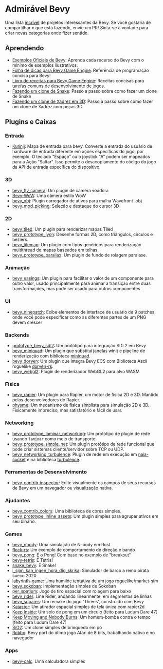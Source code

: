 # Admirável Bevy

Uma lista [incrível](https://github.com/sindresorhus/awesome) de projetos interessantes da Bevy. Se você gostaria de compartilhar o que está fazendo, envie um PR! Sinta-se à vontade para criar novas categorias onde fizer sentido.

## Aprendendo

* [Exemplos Oficiais de Bevy](https://github.com/bevyengine/bevy/tree/master/examples): Aprenda cada recurso do Bevy com o mínimo de exemplos ilustrativos.
* [Folha de dicas para Bevy Game Engine](https://github.com/jamadazi/bevy-cheatsheet): Referência de programação concisa para Bevy!
* [Livro de receitas para Bevy Game Engine](https://github.com/jamadazi/bevy-cookbook): Receitas concisas para tarefas comuns de desenvolvimento de jogos.
* [Fazendo um clone de Snake](https://mbuffett.com/posts/bevy-snake-tutorial/): Passo a passo sobre como fazer um clone de Snake
* [Fazendo um clone de Xadrez em 3D](https://caballerocoll.com/blog/bevy-chess-tutorial): Passo a passo sobre como fazer um clone de Xadrez com peças 3D

## Plugins e Caixas
### Entrada

* [Kurinji](https://crates.io/crates/kurinji): Mapa de entrada para bevy. Converte a entrada do usuário de hardware de entrada diferente em ações específicas do jogo, por exemplo. O teclado "Espaço" ou o joystick "A" podem ser mapeados para a Ação "Saltar". Isso permite o desacoplamento do código do jogo da API de entrada específica do dispositivo.

### 3D

* [bevy_fly_camera](https://crates.io/crates/bevy_fly_camera): Um plugin de câmera voadora
* [Bevy-WoW](https://github.com/Tezza48/Bevy-WoW): Uma câmera estilo WoW
* [bevy_obj](https://github.com/AmionSky/bevy_obj): Plugin carregador de ativos para malha Wavefront .obj
* [bevy_mod_picking](https://github.com/aevyrie/bevy_mod_picking): Seleção e destaque do cursor 3D

### 2D

* [bevy_tiled](https://github.com/stararawn/bevy_tiled): Um plugin para renderizar mapas Tiled
* [bevy_prototype_lyon](https://github.com/Nilirad/bevy_prototype_lyon): Desenhe formas 2D, como triângulos, círculos e beziers.
* [bevy_tilemap](https://github.com/joshuajbouw/bevy_tilemap): Um plugin com tipos genéricos para renderização multithread de mapas baseados em telhas.
* [bevy_prototype_parallax](https://github.com/btrepp/bevy-prototype-parallax): Um plugin de fundo de rolagem paralaxe.

### Animação

* [bevy_easings](https://crates.io/crates/bevy_easings): Um plugin para facilitar o valor de um componente para outro valor, usado principalmente para animar a transição entre duas transformações, mas pode ser usado para outros componentes.

### UI

* [bevy_ninepatch](https://crates.io/crates/bevy_ninepatch): Exibe elementos de interface de usuário de 9 patches, onde você pode especificar como as diferentes partes de um PNG devem crescer

### Backends

* [prototype_bevy_sdl2](https://github.com/aclysma/prototype_bevy_sdl2): Um protótipo para integração SDL2 em Bevy
* [bevy_miniquad](https://github.com/smokku/bevy_miniquad): Um plugin que substitui janelas winit e pipeline de renderização com biblioteca [miniquad](https://github.com/not-fl3/miniquad).
* [bevy_doryen](https://github.com/smokku/bevy_doryen): Um plugin que integra Bevy ECS com Biblioteca Ascii roguelike [doryen-rs](https://github.com/jice-nospam/doryen-rs).
* [bevy_webgl2](https://github.com/mrk-its/bevy_webgl2): Plugin de renderizador WebGL2 para alvo WASM

### Física

* [bevy_rapier](https://github.com/dimforge/bevy_rapier): Um plugin para Rapier, um motor de física 2D e 3D. Mantido pelos desenvolvedores do Rapier.
* [physme](https://github.com/walterpie/physme): Um mecanismo de física simplista para simulação 2D e 3D. Fisicamente impreciso, mas satisfatório e fácil de usar.

### Networking

* [bevy_prototype_laminar_networking](https://github.com/ncallaway/bevy-prototype-laminar-networking): Um protótipo de plugin de rede usando `laminar` como meio de transporte.
* [bevy_prototype_simple_net](https://github.com/0x22fe/bevy_prototype_simple_net): Um plugin protótipo de rede funcional que pode criar sistemas cliente/servidor sobre TCP ou UDP.
* [bevy_networking_turbulence](https://github.com/smokku/bevy_networking_turbulence): Plugin de rede em execução em [naia-socket](https://github.com/naia-rs/naia-socket) e na biblioteca [turbulence](https://github.com/kyren/turbulence).

### Ferramentas de Desenvolvimento

* [bevy-contrib-inspector](https://github.com/jakobhellermann/bevy-contrib-inspector): Edite visualmente os campos de seus recursos de Bevy em um navegador ou visualização nativa.

### Ajudantes

* [bevy_contrib_colors](https://crates.io/crates/bevy_contrib_colors): Uma biblioteca de cores simples.
* [bevy_prototype_inline_assets](https://crates.io/crates/bevy_prototype_inline_assets): Um plugin simples para agrupar ativos em seu binário.

### Games

* [bevy_nbody](https://github.com/thallada/bevy-nbody): Uma simulação de N-body em Rust
* [flock-rs](https://github.com/JohnPeel/flock-rs): Um exemplo de comportamento de direção e bando
* [bevy_pong](https://github.com/SuperiorJT/bevy_pong): É o Pong! Com base no exemplo de "breakout"
* [bevy-tetris](https://github.com/8bit-pudding/bevy-tetris): É Tetris!
* [snake_bevy](https://github.com/mtKeller/snake_bevy): É Snake!
* [i_sjon_kan_ingen_hora_dig_skrika](https://gitlab.com/TheZoq2/i_sjon_kan_ingen_hora_dig_skrika): Simulador de barco a remo pirata sueco 2020
* [labyrinth-game](https://github.com/insrcd/labrynth-game): Uma humilde tentativa de um jogo roguelike/market-sim
* [bevy_sokoban](https://github.com/ropewalker/bevy_sokoban): Implementação simples de Sokoban
* [per_spatium](https://gitlab.com/BottledByte/per-spatium): Jogo de tiro espacial com rolagem para baixo
* [bevy_rider](https://github.com/bonsairobo/bevy_rider): Line Rider, andando linearmente, em segmentos de linhas
* [bevy_squares](https://github.com/TheNeikos/bevy_squares): Um remake do jogo 'Threes', construído com Bevy
* [Kataster](https://github.com/Bobox214/Kataster): Um atirador espacial simples de tela única com rapier2d
* [Keep Inside](https://github.com/davidB/ld47_keep_inside): Um solo de pong em um círculo (feito para Ludum Dare 47)
* [Keep Moving and Nobody Burns](https://github.com/mockersf/kmanb): Um homem-bomba contra o tempo (feito para Ludum Dare 47)
* [SiO2](https://github.com/dmitriy-shmilo/sio2): Um clone simples de brinquedo em pó
* [Robbo](https://github.com/mrk-its/bevy-robbo): Bevy port do ótimo jogo Atari de 8 bits, trabalhando nativo e no navegador

### Apps

* [bevy-calc](https://github.com/PravinKumar95/simple-calc): Uma calculadora simples
